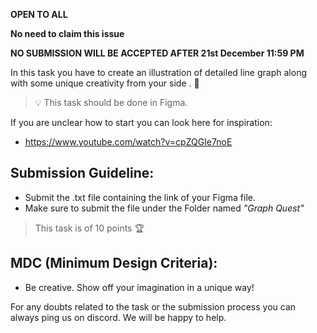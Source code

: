 **OPEN TO ALL**

**No need to claim this issue**

**NO SUBMISSION WILL BE ACCEPTED AFTER 21st December 11:59 PM**

In this task you have to create an illustration of detailed line graph along with some unique creativity from your side . 💫

> 💡 This task should be done in Figma.
> 

If you are unclear how to start you can look here for inspiration:

- https://www.youtube.com/watch?v=cpZQGIe7noE

## **Submission Guideline:**

- Submit the .txt file containing the link of your Figma file.
- Make sure to submit the file under the Folder named *"Graph Quest"*

> This task is of 10 points 🏆
> 

## **MDC (Minimum Design Criteria):**

- Be creative. Show off your imagination in a unique way!

For any doubts related to the task or the submission process you can always ping us on discord. We will be happy to help.
